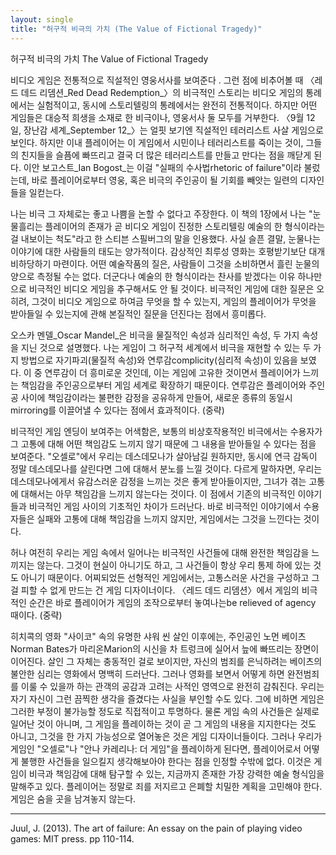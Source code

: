 ```yaml
---
layout: single
title: "허구적 비극의 가치 (The Value of Fictional Tragedy)"
---
```


허구적 비극의 가치 The Value of Fictional Tragedy  

  비디오 게임은 전통적으로 직설적인 영웅서사를 보여준다 . 그런 점에 비추어볼 때 〈레드 데드 리뎀션_Red Dead Redemption_〉의 비극적인 스토리는 비디오 게임의 통례에서는 실험적이고, 동시에 스토리텔링의 통례에서는 완전히 전통적이다. 하지만 어떤 게임들은 대승적 희생을 소재로 한 비극이나, 영웅서사 둘 모두를 거부한다. 〈9월 12일, 장난감 세계_September 12_〉는 얼핏 보기엔 직설적인 테러리스트 사살 게임으로 보인다. 하지만 이내 플레이어는 이 게임에서 시민이나 테러리스트를 죽이는 것이, 그들의 친지들을 슬픔에 빠뜨리고 결국 더 많은 테러리스트를 만들고 만다는 점을 깨닫게 된다. 이안 보고스트_Ian Bogost_는 이걸 "실패의 수사법rhetoric of failure"이라 불렀는데, 바로 플레이어로부터 영웅, 혹은 비극의 주인공이 될 기회를 빼앗는 일련의 디자인들을 일컫는다.

  나는 비극 그 자체로는 좋고 나쁨을 논할 수 없다고 주장한다. 이 책의 1장에서 나는 "눈물흘리는 플레이어의 존재가 곧 비디오 게임이 진정한 스토리텔링 예술의 한 형식이라는 걸 내보이는 척도"라고 한 스티븐 스필버그의 말을 인용했다. 사실 슬픈 결말, 눈물나는 이야기에 대한 사람들의 태도는 양가적이다. 감상적인 최루성 영화는 호평받기보단 대개 비하당하기 마련이다. 어떤 예술작품의 질은, 사람들이 그것을 소비하면서 흘린 눈물의 양으로 측정될 수는 없다. 더군다나 예술의 한 형식이라는 찬사를 받겠다는 이유 하나만으로 비극적인 비디오 게임을 추구해서도 안 될 것이다. 비극적인 게임에 대한 질문은 오히려, 그것이 비디오 게임으로 하여금 무엇을 할 수 있는지, 게임의 플레이어가 무엇을 받아들일 수 있는지에 관해 본질적인 질문을 던진다는 점에서 흥미롭다.

  오스카 멘델_Oscar Mandel_은 비극을 물질적인 속성과 심리적인 속성, 두 가지 속성을 지닌 것으로 설명했다. 나는 게임이 그 허구적 세계에서 비극을 재현할 수 있는 두 가지 방법으로 자기파괴(물질적 속성)와 연루감complicity(심리적 속성)이 있음을 보였다. 이 중 연루감이 더 흥미로운 것인데, 이는 게임에 고유한 것이면서 플레이어가 느끼는 책임감을 주인공으로부터 게임 세계로 확장하기 때문이다. 연루감은 플레이어와 주인공 사이에 책임감이라는 불편한 감정을 공유하게 만들어, 새로운 종류의 동일시mirroring를 이끌어낼 수 있다는 점에서 효과적이다. (중략)

  비극적인 게임 엔딩이 보여주는 어색함은, 보통의 비상호작용적인 비극에서는 수용자가 그 고통에 대해 어떤 책임감도 느끼지 않기 때문에 그 내용을 받아들일 수 있다는 점을 보여준다. "오셀로"에서 우리는 데스데모나가 살아남길 원하지만, 동시에 연극 감독이 정말 데스데모나를 살린다면 그에 대해서 분노를 느낄 것이다. 다르게 말하자면, 우리는 데스데모나에게서 유감스러운 감정을 느끼는 것은 좋게 받아들이지만, 그녀가 겪는 고통에 대해서는 아무 책임감을 느끼지 않는다는 것이다. 이 점에서 기존의 비극적인 이야기들과 비극적인 게임 사이의 기초적인 차이가 드러난다. 바로 비극적인 이야기에서 수용자들은 실패와 고통에 대해 책임감을 느끼지 않지만, 게임에서는 그것을 느낀다는 것이다.

  허나 여전히 우리는 게임 속에서 일어나는 비극적인 사건들에 대해 완전한 책임감을 느끼지는 않는다. 그것이 현실이 아니기도 하고, 그 사건들이 항상 우리 통제 하에 있는 것도 아니기 때문이다. 어찌되었든 선형적인 게임에서는, 고통스러운 사건을 구성하고 그걸 피할 수 없게 만드는 건 게임 디자이너이다. 〈레드 데드 리뎀션〉에서 게임의 비극적인 순간은 바로 플레이어가 게임의 조작으로부터 놓여나는be relieved of agency 때이다. (중략)

  히치콕의 영화 "사이코" 속의 유명한 샤워 씬 살인 이후에는, 주인공인 노먼 베이츠Norman Bates가 마리온Marion의 시신을 차 트렁크에 실어서 늪에 빠뜨리는 장면이 이어진다. 살인 그 자체는 충동적인 걸로 보이지만, 자신의 범죄를 은닉하려는 베이츠의 불안한 심리는 영화에서 명백히 드러난다. 그러나 영화를 보면서 어떻게 하면 완전범죄를 이룰 수 있을까 하는 관객의 공감과 고려는 사적인 영역으로 완전히 감춰진다. 우리는 자기 자신이 그런 끔찍한 생각을 즐겼다는 사실을 부인할 수도 있다. 그에 비하면 게임은 그러한 부정이 불가능할 정도로 직접적이고 투명하다. 물론 게임 속의 사건들은 실제로 일어난 것이 아니며, 그 게임을 플레이하는 것이 곧 그 게임의 내용을 지지한다는 것도 아니고, 그것을 한 가지 가능성으로 열어놓은 것은 게임 디자이너들이다. 그러나 우리가 게임인 "오셀로"나 "안나 카레리나: 더 게임"을 플레이하게 된다면, 플레이어로서 어떻게 불행한 사건들을 일으킬지 생각해보아야 한다는 점을 인정할 수밖에 없다. 이것은 게임이 비극과 책임감에 대해 탐구할 수 있는, 지금까지 존재한 가장 강력한 예술 형식임을 말해주고 있다. 플레이어는 정말로 죄를 저지르고 은폐할 치밀한 계획을 고민해야 한다. 게임은 숨을 곳을 남겨놓지 않는다.

----

Juul, J. (2013). The art of failure: An essay on the pain of playing video games: MIT press. pp 110-114.
